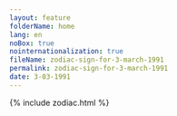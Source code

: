 ```yaml
---
layout: feature
folderName: home
lang: en
noBox: true
nointernationalization: true
fileName: zodiac-sign-for-3-march-1991
permalink: zodiac-sign-for-3-march-1991
date: 3-03-1991
---
```

{% include zodiac.html %}
